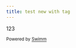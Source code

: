 ```yaml
---
title: test new with tag
---
```

123

<SwmMeta version="3.0.0" repo-id="Z2l0aHViJTNBJTNBc3ItZXh0ZW5zaW9uJTNBJTNBZG91ZWs=" repo-name="sr-extension"><sup>Powered by [Swimm](https://swimm-web-app.web.app/)</sup></SwmMeta>
